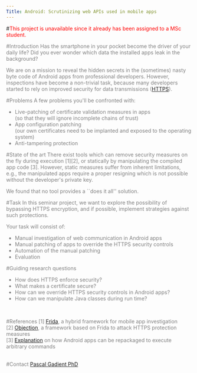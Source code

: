 ```yaml
---
Title: Android: Scrutinizing web APIs used in mobile apps
---
```


#<font style="color:red;">This project is unavailable since it already has been assigned to a MSc student.</font>
<br><p><font style="color:grey;">
#Introduction
Has the smartphone in your pocket become the driver of your daily life?
Did you ever wonder which data the installed apps leak in the background?

We are on a mission to reveal the hidden secrets in the (sometimes) nasty byte code of Android apps from professional developers.
However, inspections have become a non-trivial task, because many developers started to rely on improved security for data transmissions ([HTTPS](https://en.wikipedia.org/wiki/HTTPS)).

#Problems
A few problems you'll be confronted with:

-  Live-patching of certificate validation measures in apps<br>(so that they will ignore incomplete chains of trust)
-  App configuration patching<br>(our own certificates need to be implanted and exposed to the operating system)
-  Anti-tampering protection

#State of the art
There exist tools which can remove security measures on the fly during execution [1][2], or statically by manipulating the compiled app code [3].
However, static measures suffer from inherent limitations, e.g., the manipulated apps require a proper resigning which is not possible without the developer's private key.

We found that no tool provides a ``does it all\'' solution.

#Task
In this seminar project, we want to explore the possibility of bypassing HTTPS encryption, and if possible, implement strategies against such protections.<br>

Your task will consist of:<br>

-  Manual investigation of web communication in Android apps
-  Manual patching of apps to override the HTTPS security controls
-  Automation of the manual patching
-  Evaluation

#Guiding research questions

-  How does HTTPS enforce security?
-  What makes a certificate secure?
-  How can we override HTTPS security controls in Android apps?
-  How can we manipulate Java classes during run time?
<br>

#References
[1] [Frida](https://www.frida.re/), a hybrid framework for mobile app investigation<br>
[2] [Objection](https://github.com/sensepost/objection), a framework based on Frida to attack HTTPS protection measures<br>
[3] [Explanation](https://medium.com/@felipecsl/bypassing-certificate-pinning-on-android-for-fun-and-profit-1b0d14beab2b) on how Android apps can be repackaged to execute arbitrary commands
<br><br>

#Contact 
[Pascal Gadient PhD](%base_url%/staff/PascalGadient)

</font>
